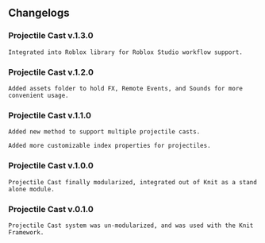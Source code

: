 ## Changelogs

### Projectile Cast v.1.3.0

`Integrated into Roblox library for Roblox Studio workflow support.`

### Projectile Cast v.1.2.0

`Added assets folder to hold FX, Remote Events, and Sounds for more convenient usage.`

### Projectile Cast v.1.1.0

`Added new method to support multiple projectile casts.`

`Added more customizable index properties for projectiles.`

### Projectile Cast v.1.0.0

`Projectile Cast finally modularized, integrated out of Knit as a stand alone module.`

### Projectile Cast v.0.1.0

`Projectile Cast system was un-modularized, and was used with the Knit Framework.`
